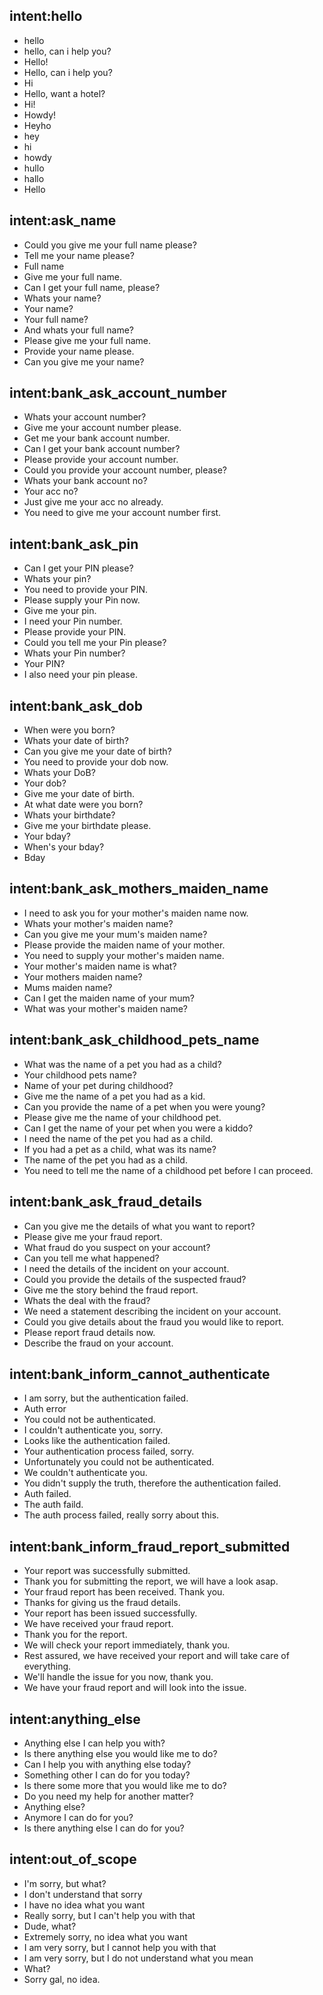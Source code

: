 ## intent:hello
- hello
- hello, can i help you?
- Hello!
- Hello, can i help you?
- Hi
- Hello, want a hotel?
- Hi!
- Howdy!
- Heyho
- hey
- hi
- howdy
- hullo
- hallo
- Hello

## intent:ask_name
- Could you give me your full name please?
- Tell me your name please?
- Full name
- Give me your full name.
- Can I get your full name, please?
- Whats your name?
- Your name?
- Your full name?
- And whats your full name?
- Please give me your full name.
- Provide your name please.
- Can you give me your name?

## intent:bank_ask_account_number
- Whats your account number?
- Give me your account number please.
- Get me your bank account number.
- Can I get your bank account number?
- Please provide your account number.
- Could you provide your account number, please?
- Whats your bank account no?
- Your acc no?
- Just give me your acc no already.
- You need to give me your account number first.

## intent:bank_ask_pin
- Can I get your PIN please?
- Whats your pin?
- You need to provide your PIN.
- Please supply your Pin now.
- Give me your pin.
- I need your Pin number.
- Please provide your PIN.
- Could you tell me your Pin please?
- Whats your Pin number?
- Your PIN?
- I also need your pin please.

## intent:bank_ask_dob
- When were you born?
- Whats your date of birth?
- Can you give me your date of birth?
- You need to provide your dob now.
- Whats your DoB?
- Your dob?
- Give me your date of birth.
- At what date were you born?
- Whats your birthdate?
- Give me your birthdate please.
- Your bday?
- When's your bday?
- Bday

## intent:bank_ask_mothers_maiden_name
- I need to ask you for your mother's maiden name now.
- Whats your mother's maiden name?
- Can you give me your mum's maiden name?
- Please provide the maiden name of your mother.
- You need to supply your mother's maiden name.
- Your mother's maiden name is what?
- Your mothers maiden name?
- Mums maiden name?
- Can I get the maiden name of your mum?
- What was your mother's maiden name?

## intent:bank_ask_childhood_pets_name
- What was the name of a pet you had as a child?
- Your childhood pets name?
- Name of your pet during childhood?
- Give me the name of a pet you had as a kid.
- Can you provide the name of a pet when you were young?
- Please give me the name of your childhood pet.
- Can I get the name of your pet when you were a kiddo?
- I need the name of the pet you had as a child.
- If you had a pet as a child, what was its name?
- The name of the pet you had as a child.
- You need to tell me the name of a childhood pet before I can proceed.

## intent:bank_ask_fraud_details
- Can you give me the details of what you want to report?
- Please give me your fraud report.
- What fraud do you suspect on your account?
- Can you tell me what happened?
- I need the details of the incident on your account.
- Could you provide the details of the suspected fraud?
- Give me the story behind the fraud report.
- Whats the deal with the fraud?
- We need a statement describing the incident on your account.
- Could you give details about the fraud you would like to report.
- Please report fraud details now.
- Describe the fraud on your account.

## intent:bank_inform_cannot_authenticate
- I am sorry, but the authentication failed.
- Auth error
- You could not be authenticated.
- I couldn't authenticate you, sorry.
- Looks like the authentication failed.
- Your authentication process failed, sorry.
- Unfortunately you could not be authenticated.
- We couldn't authenticate you.
- You didn't supply the truth, therefore the authentication failed.
- Auth failed.
- The auth faild.
- The auth process failed, really sorry about this.

## intent:bank_inform_fraud_report_submitted
- Your report was successfully submitted.
- Thank you for submitting the report, we will have a look asap.
- Your fraud report has been received. Thank you.
- Thanks for giving us the fraud details.
- Your report has been issued successfully.
- We have received your fraud report.
- Thank you for the report.
- We will check your report immediately, thank you.
- Rest assured, we have received your report and will take care of everything.
- We'll handle the issue for you now, thank you.
- We have your fraud report and will look into the issue.

## intent:anything_else
- Anything else I can help you with?
- Is there anything else you would like me to do?
- Can I help you with anything else today?
- Something other I can do for you today?
- Is there some more that you would like me to do?
- Do you need my help for another matter?
- Anything else?
- Anymore I can do for you?
- Is there anything else I can do for you?

## intent:out_of_scope
- I'm sorry, but what?
- I don't understand that sorry
- I have no idea what you want
- Really sorry, but I can't help you with that
- Dude, what?
- Extremely sorry, no idea what you want
- I am very sorry, but I cannot help you with that
- I am very sorry, but I do not understand what you mean
- What?
- Sorry gal, no idea.